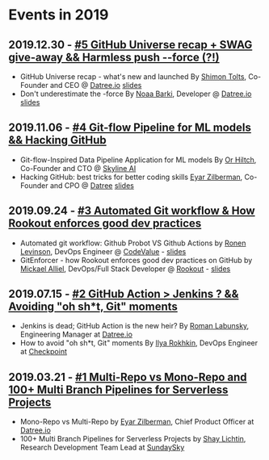 # Events in 2019

## 2019.12.30 - [#5 GitHub Universe recap + SWAG give-away && Harmless push --force (?!)](https://www.meetup.com/github-user-group/events/267136526/)

* GitHub Universe recap - what's new and launched By [Shimon Tolts](https://www.linkedin.com/in/tolts/), Co-Founder and CEO @ [Datree.io](https://www.datree.io/) [slides](slides/universe-recap-2019.pdf)
* Don't underestimate the -force By [Noaa Barki](https://www.linkedin.com/in/noaa-barki-159498163/), Developer @ [Datree.io](https://www.datree.io/) [slides](slides/harmless-push--force.pdf)

## 2019.11.06 - [#4 Git-flow Pipeline for ML models && Hacking GitHub](https://www.meetup.com/github-user-group/events/265992418/)

* Git-flow-Inspired Data Pipeline Application for ML models By [Or Hiltch](https://www.linkedin.com/in/hiltch/), Co-Founder and CTO @ [Skyline AI](https://www.skyline.ai/)
* Hacking GitHub: best tricks for better coding skills [Eyar Zilberman](https://www.linkedin.com/in/eyar-zilberman/), Co-Founder and CPO @ [Datree](https://www.datree.io/) [slides](slides/hacking-github.pdf)

## 2019.09.24 - [#3 Automated Git workflow & How Rookout enforces good dev practices](https://www.meetup.com/github-user-group/events/264489604/)

* Automated git workflow: Github Probot VS Github Actions by [Ronen Levinson](https://www.linkedin.com/in/ronen-levinson/), DevOps Engineer @ [CodeValue](https://codevalue.com/) - [slides](slides/automated-git-workflow-github-probot-vs-github-actions.pdf)
* GitEnforcer - how Rookout enforces good dev practices on GitHub by [Mickael Alliel](https://www.linkedin.com/in/mickaelalliel/), DevOps/Full Stack Developer @ [Rookout](https://www.rookout.com/) - [slides](slides/gitenforcer-how-rookout-enforces-good-dev-practices-on-gitHub.pdf)

## 2019.07.15 - [#2 GitHub Action > Jenkins ? && Avoiding "oh sh*t, Git" moments](https://www.meetup.com/github-user-group/events/262364241/)

* Jenkins is dead; GitHub Action is the new heir? By [Roman Labunsky](https://www.linkedin.com/in/roman-labunsky-3986a818/), Engineering Manager at [Datree.io](https://www.datree.io/)
* How to avoid "oh sh*t, Git" moments By [Ilya Rokhkin](https://www.linkedin.com/in/ilya-rokhkin-5b31761/), DevOps Engineer at [Checkpoint](https://www.checkpoint.com/)

## 2019.03.21 - [#1 Multi-Repo vs Mono-Repo and 100+ Multi Branch Pipelines for Serverless Projects](https://www.meetup.com/github-user-group/events/260824219/)

* Mono-Repo vs Multi-Repo by [Eyar Zilberman](https://www.linkedin.com/in/eyar-zilberman/), Chief Product Officer at [Datree.io](https://www.datree.io/)
* 100+ Multi Branch Pipelines for Serverless Projects by [Shay Lichtin](https://www.linkedin.com/in/shay-lichtin-b40027a6/), Research Development Team Lead at [SundaySky](https://sundaysky.com/)
